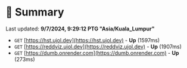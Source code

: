 # 📖 Summary
Last updated: **9/7/2024, 9:29:12 PTG "Asia/Kuala_Lumpur"**

- `GET` [https://hst.ujol.dev](https://hst.ujol.dev) - **Up** (1597ms)
- `GET` [https://reddviz.ujol.dev](https://reddviz.ujol.dev) - **Up** (1907ms)
- `GET` [https://dumb.onrender.com](https://dumb.onrender.com) - **Up** (273ms)
